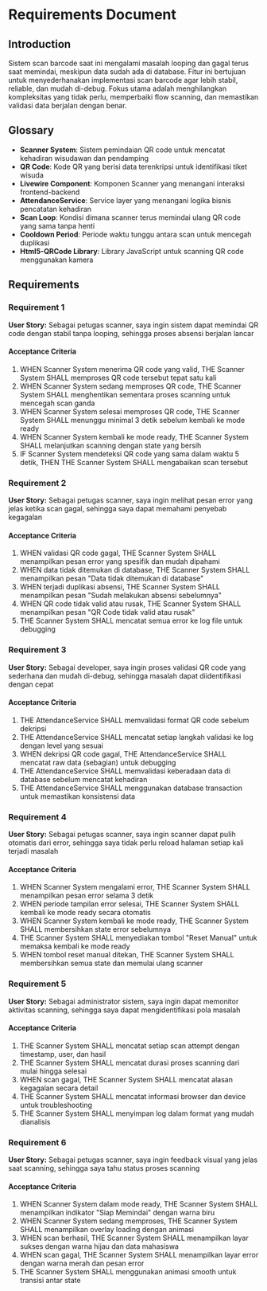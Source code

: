 # Requirements Document

## Introduction

Sistem scan barcode saat ini mengalami masalah looping dan gagal terus saat memindai, meskipun data sudah ada di database. Fitur ini bertujuan untuk menyederhanakan implementasi scan barcode agar lebih stabil, reliable, dan mudah di-debug. Fokus utama adalah menghilangkan kompleksitas yang tidak perlu, memperbaiki flow scanning, dan memastikan validasi data berjalan dengan benar.

## Glossary

- **Scanner System**: Sistem pemindaian QR code untuk mencatat kehadiran wisudawan dan pendamping
- **QR Code**: Kode QR yang berisi data terenkripsi untuk identifikasi tiket wisuda
- **Livewire Component**: Komponen Scanner yang menangani interaksi frontend-backend
- **AttendanceService**: Service layer yang menangani logika bisnis pencatatan kehadiran
- **Scan Loop**: Kondisi dimana scanner terus memindai ulang QR code yang sama tanpa henti
- **Cooldown Period**: Periode waktu tunggu antara scan untuk mencegah duplikasi
- **Html5-QRCode Library**: Library JavaScript untuk scanning QR code menggunakan kamera

## Requirements

### Requirement 1

**User Story:** Sebagai petugas scanner, saya ingin sistem dapat memindai QR code dengan stabil tanpa looping, sehingga proses absensi berjalan lancar

#### Acceptance Criteria

1. WHEN Scanner System menerima QR code yang valid, THE Scanner System SHALL memproses QR code tersebut tepat satu kali
2. WHEN Scanner System sedang memproses QR code, THE Scanner System SHALL menghentikan sementara proses scanning untuk mencegah scan ganda
3. WHEN Scanner System selesai memproses QR code, THE Scanner System SHALL menunggu minimal 3 detik sebelum kembali ke mode ready
4. WHEN Scanner System kembali ke mode ready, THE Scanner System SHALL melanjutkan scanning dengan state yang bersih
5. IF Scanner System mendeteksi QR code yang sama dalam waktu 5 detik, THEN THE Scanner System SHALL mengabaikan scan tersebut

### Requirement 2

**User Story:** Sebagai petugas scanner, saya ingin melihat pesan error yang jelas ketika scan gagal, sehingga saya dapat memahami penyebab kegagalan

#### Acceptance Criteria

1. WHEN validasi QR code gagal, THE Scanner System SHALL menampilkan pesan error yang spesifik dan mudah dipahami
2. WHEN data tidak ditemukan di database, THE Scanner System SHALL menampilkan pesan "Data tidak ditemukan di database"
3. WHEN terjadi duplikasi absensi, THE Scanner System SHALL menampilkan pesan "Sudah melakukan absensi sebelumnya"
4. WHEN QR code tidak valid atau rusak, THE Scanner System SHALL menampilkan pesan "QR Code tidak valid atau rusak"
5. THE Scanner System SHALL mencatat semua error ke log file untuk debugging

### Requirement 3

**User Story:** Sebagai developer, saya ingin proses validasi QR code yang sederhana dan mudah di-debug, sehingga masalah dapat diidentifikasi dengan cepat

#### Acceptance Criteria

1. THE AttendanceService SHALL memvalidasi format QR code sebelum dekripsi
2. THE AttendanceService SHALL mencatat setiap langkah validasi ke log dengan level yang sesuai
3. WHEN dekripsi QR code gagal, THE AttendanceService SHALL mencatat raw data (sebagian) untuk debugging
4. THE AttendanceService SHALL memvalidasi keberadaan data di database sebelum mencatat kehadiran
5. THE AttendanceService SHALL menggunakan database transaction untuk memastikan konsistensi data

### Requirement 4

**User Story:** Sebagai petugas scanner, saya ingin scanner dapat pulih otomatis dari error, sehingga saya tidak perlu reload halaman setiap kali terjadi masalah

#### Acceptance Criteria

1. WHEN Scanner System mengalami error, THE Scanner System SHALL menampilkan pesan error selama 3 detik
2. WHEN periode tampilan error selesai, THE Scanner System SHALL kembali ke mode ready secara otomatis
3. WHEN Scanner System kembali ke mode ready, THE Scanner System SHALL membersihkan state error sebelumnya
4. THE Scanner System SHALL menyediakan tombol "Reset Manual" untuk memaksa kembali ke mode ready
5. WHEN tombol reset manual ditekan, THE Scanner System SHALL membersihkan semua state dan memulai ulang scanner

### Requirement 5

**User Story:** Sebagai administrator sistem, saya ingin dapat memonitor aktivitas scanning, sehingga saya dapat mengidentifikasi pola masalah

#### Acceptance Criteria

1. THE Scanner System SHALL mencatat setiap scan attempt dengan timestamp, user, dan hasil
2. THE Scanner System SHALL mencatat durasi proses scanning dari mulai hingga selesai
3. WHEN scan gagal, THE Scanner System SHALL mencatat alasan kegagalan secara detail
4. THE Scanner System SHALL mencatat informasi browser dan device untuk troubleshooting
5. THE Scanner System SHALL menyimpan log dalam format yang mudah dianalisis

### Requirement 6

**User Story:** Sebagai petugas scanner, saya ingin feedback visual yang jelas saat scanning, sehingga saya tahu status proses scanning

#### Acceptance Criteria

1. WHEN Scanner System dalam mode ready, THE Scanner System SHALL menampilkan indikator "Siap Memindai" dengan warna biru
2. WHEN Scanner System sedang memproses, THE Scanner System SHALL menampilkan overlay loading dengan animasi
3. WHEN scan berhasil, THE Scanner System SHALL menampilkan layar sukses dengan warna hijau dan data mahasiswa
4. WHEN scan gagal, THE Scanner System SHALL menampilkan layar error dengan warna merah dan pesan error
5. THE Scanner System SHALL menggunakan animasi smooth untuk transisi antar state
